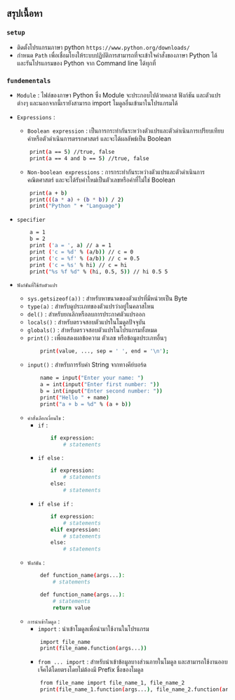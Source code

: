 ## สรุปเนื้อหา
### `setup`
- ติดตั้งโปรแกรมภาษา python `https://www.python.org/downloads/`
- กำหนด `Path` เพื่อเชื่อมโยงให้ระบบปฏิบัติการสามารถที่จะเข้าใจคำสั่งของภาษา Python ได้ และรันโปรแกรมของ Python จาก Command line ได้ทุกที่

### `fundementals`
- `Module` : ไฟล์ของภาษา Python ซึ่ง Module จะประกอบไปด้วยคลาส ฟังก์ชัน และตัวแปรต่างๆ และนอกจากนี้เรายังสามารถ import โมดูลอื่นเข้ามาในโปรแกรมได้
- `Expressions` : 
    - `Boolean expression` : เป็นการกระทำกันระหว่างตัวแปรและตัวดำเนินการเปรียบเทียบค่าหรือตัวดำเนินการตรรกศาสตร์ และจะได้ผลลัพธ์เป็น Boolean 

    ```bash
        print(a == 5) //true, false
        print(a == 4 and b == 5) //true, false
    ```
    - `Non-boolean expressions` : การกระทำกันระหว่างตัวแปรและตัวดำเนินการคณิตศาสตร์ และจะได้รับค่าใหม่เป็นตัวเลขหรือค่าที่ไม่ใช่ Boolean

    ```bash
        print(a + b)
        print(((a * a) + (b * b)) / 2)
        print("Python " + "Language")
    ```
- `specifier`
    ```bash
        a = 1
        b = 2 
        print ('a = ', a) // a = 1
        print ('c = %d' % (a/b)) // c = 0
        print ('c = %f' % (a/b)) // c = 0.5
        print ('c = %s' % hi) // c = hi
        print("%s %f %d" % (hi, 0.5, 5)) // hi 0.5 5
    ```
- `ฟังก์ชันที่ใช้กับตัวแปร`
    - `sys.getsizeof(a))` : สำหรับหาขนาดของตัวแปรที่มีหน่วยเป็น Byte 
    - `type(a)` : สำหรับดูประเภทของตัวแปรว่าอยู่ในคลาสไหน
    - `del()` : สำหรับยกเลิกหรือลบการประกาศตัวแปรออก
    - `locals()` : สำหรับตรวจสอบตัวแปรในโมดูลปัจจุบัน
    - `globals()` : สำหรับตรวจสอบตัวแปรในโปรแกรมทั้งหมด
    - `print()` : เพื่อแสดงผลข้อความ ตัวเลข หรือข้อมูลประเภทอื่นๆ
        ```bash
            print(value, ..., sep = ' ', end = '\n');
        ```
    - `input()` : สำหรับการรับค่า String จากทางคีย์บอร์ด
        ```bash
            name = input("Enter your name: ")
            a = int(input("Enter first number: "))
            b = int(input("Enter second number: "))
            print("Hello " + name)
            print("a + b = %d" % (a + b))
        ```
    - `คำสั่งเลือกเงื่อนไข` :
        - `if` : 
            ```bash
                if expression:
                    # statements
            ```
        - `if else` : 
            ```bash
                if expression:
                    # statements
                else:
                    # statements
            ```
        - `if else if` : 
            ```bash
                if expression:
                    # statements
                elif expression:
                    # statements
                else:
                    # statements
            ```
    - `ฟังก์ชัน` :
        ```bash
            def function_name(args...):
                # statements

            def function_name(args...):
                # statements
                return value
        ```
    - `การนำเข้าโมดูล` : 
        - `import` : นำเข้าโมดูลเพื่อนำมาใช้งานในโปรแกรม
        ```bash
            import file_name
            print(file_name.function(args...))
        ```
        - `from ... import` : สำหรับนำเข้าข้อมูลบางส่วนภายในโมดูล และสามารถใช้งานออบเจ็คได้โดยตรงโดยไม่ต้องมี Prefix ชื่อของโมดูล
        ```bash
            from file_name import file_name_1, file_name_2
            print(file_name_1.function(args...), file_name_2.function(args...))
        ```